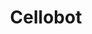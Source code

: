 ---
layout: page
title: Cellobot
description: "Hardware Design and Performance @ CROMT Robot Opera (June 2019)"
img: assets/collaborations/cellobot/cellobot.jpg
importance: 100
permalink:  collaborations/cellobot/
category: creative
redirect: https://www.sussex.ac.uk/research/centres/centre-for-research-in-opera-and-music-theatre/research/projects/robot-opera
---
